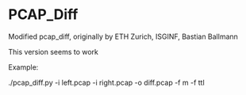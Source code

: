 # PCAP_Diff
Modified pcap_diff, originally by ETH Zurich, ISGINF, Bastian Ballmann

This version seems to work

Example:

./pcap_diff.py -i left.pcap -i right.pcap -o diff.pcap -f m -f ttl
